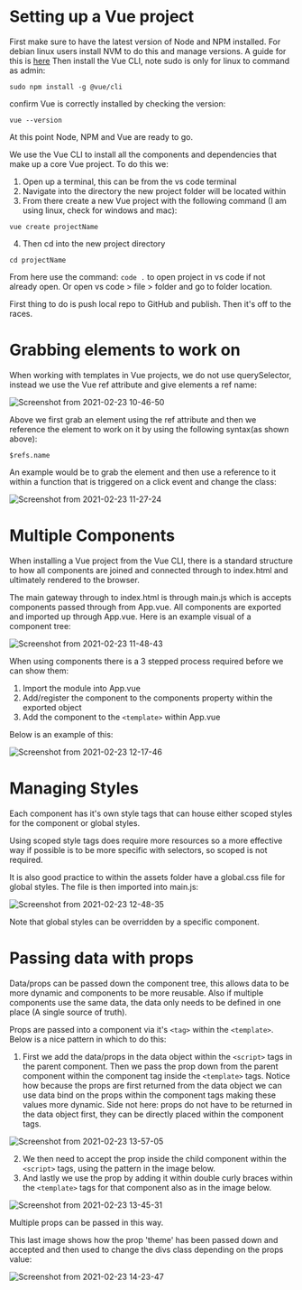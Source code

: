 # Setting up a Vue project
First make sure to have the latest version of Node and NPM installed. For debian linux users install NVM to do this and manage versions. A guide for this is [here](https://gist.github.com/SriVinayA/56335800e19a508c97bfa4f980a870cf)
Then install the Vue CLI, note sudo is only for linux to command as admin:

```
sudo npm install -g @vue/cli
```
confirm Vue is correctly installed by checking the version:

```
vue --version
```
At this point Node, NPM and Vue are ready to go.

We use the Vue CLI to install all the components and dependencies that make up a core Vue project.  To do this we:

1. Open up a terminal, this can be from the vs code terminal
2. Navigate into the directory the new project folder will be located within
3. From there create a new Vue project with the following command (I am using linux, check for windows and mac):

```
vue create projectName
```
4. Then cd into the new project directory

```
cd projectName
```
From here use the command: `code .` to open project in vs code if not already open.  Or open vs code > file > folder and go to folder location.  

First thing to do is push local repo to GitHub and publish. Then it's off to the races.

# Grabbing elements to work on
When working with templates in Vue projects, we do not use querySelector, instead we use the Vue ref attribute and give elements a ref name:

![Screenshot from 2021-02-23 10-46-50](https://user-images.githubusercontent.com/73107656/108833379-a6f44c00-75c4-11eb-800e-4bfdfb9bb8b9.png)

Above we first grab an element using the ref attribute and then we reference the element to work on it by using the following syntax(as shown above):

```
$refs.name
```

An example would be to grab the element and then use a reference to it within a function that is triggered on a click event and change the class:

![Screenshot from 2021-02-23 11-27-24](https://user-images.githubusercontent.com/73107656/108837419-1fa9d700-75ca-11eb-84a3-8c97abc4ada7.png)


# Multiple Components

When installing a Vue project from the Vue CLI, there is a standard structure to how all components are joined and connected through to index.html and ultimately rendered to the browser.

The main gateway through to index.html is through main.js which is accepts components passed through from App.vue.  All components are exported and imported up through App.vue.  Here is an example visual of a component tree:

![Screenshot from 2021-02-23 11-48-43](https://user-images.githubusercontent.com/73107656/108839537-1b32ed80-75cd-11eb-8fe4-17bef16ed01c.png)

When using components there is a 3 stepped process required before we can show them:

1. Import the module into App.vue
2. Add/register the component to the components property within the exported object
3. Add the component to the `<template>` within App.vue

Below is an example of this:

![Screenshot from 2021-02-23 12-17-46](https://user-images.githubusercontent.com/73107656/108842419-2ab43580-75d1-11eb-9e20-f25a0dcfc6d4.png)

# Managing Styles

Each component has it's own style tags that can house either scoped styles for the component or global styles.

Using scoped style tags does require more resources so a more effective way if possible is to be more specific with selectors, so scoped is not required.

It is also good practice to within the assets folder have a global.css file for global styles.  The file is then imported into main.js:

![Screenshot from 2021-02-23 12-48-35](https://user-images.githubusercontent.com/73107656/108845539-7668de00-75d5-11eb-9b85-a7f8cf0eda9d.png)

Note that global styles can be overridden by a specific component. 

# Passing data with props

Data/props can be passed down the component tree, this allows data to be more dynamic and components to be more reusable. Also if multiple components use the same data, the data only needs to be defined in one place (A single source of truth).

Props are passed into a component via it's `<tag>` within the `<template>`. Below is a nice pattern in which to do this:

1. First we add the data/props in the data object within the `<script>` tags in the parent component. Then we pass the prop down from the parent component within the component tag inside the `<template>` tags.  Notice how because the props are first returned from the data object we can use data bind on the props within the component tags making these values more dynamic. Side not here: props do not have to be returned in the data object first, they can be directly placed within the component tags. 

![Screenshot from 2021-02-23 13-57-05](https://user-images.githubusercontent.com/73107656/108853802-0eb79080-75df-11eb-9c72-33b37432f284.png)

2. We then need to accept the prop inside the child component within the `<script>` tags, using the pattern in the image below.
3. And lastly we use the prop by adding it within double curly braces within the `<template>` tags for that component also as in the image below.

![Screenshot from 2021-02-23 13-45-31](https://user-images.githubusercontent.com/73107656/108852349-694fed00-75dd-11eb-814a-66b8c0dbe470.png)

Multiple props can be passed in this way.

This last image shows how the prop 'theme' has been passed down and accepted and then used to change the divs class depending on the props value:

![Screenshot from 2021-02-23 14-23-47](https://user-images.githubusercontent.com/73107656/108857229-ca2df400-75e2-11eb-89cf-0189e9dbdce9.png)

